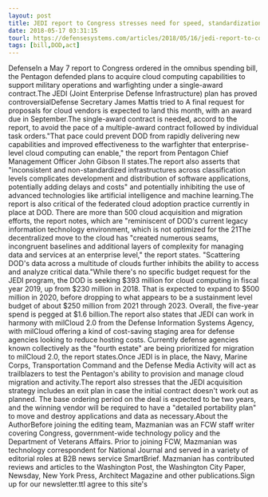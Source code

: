 ```yaml
---
layout: post
title: JEDI report to Congress stresses need for speed, standardization
date: 2018-05-17 03:31:15
tourl: https://defensesystems.com/articles/2018/05/16/jedi-report-to-congress.aspx
tags: [bill,DOD,act]
---
```

DefenseIn a May 7 report to Congress ordered in the omnibus spending bill, the Pentagon defended plans to acquire cloud computing capabilities to support military operations and warfighting under a single-award contract.The JEDI (Joint Enterprise Defense Infrastructure) plan has proved controversialDefense Secretary James Mattis tried to A final request for proposals for cloud vendors is expected to land this month, with an award due in September.The single-award contract is needed, accord to the report, to avoid the pace of a multiple-award contract followed by individual task orders."That pace could prevent DOD from rapidly delivering new capabilities and improved effectiveness to the warfighter that enterprise-level cloud computing can enable," the report from Pentagon Chief Management Officer John Gibson II states.The report also asserts that "inconsistent and non-standardized infrastructures across classification levels complicates development and distribution of software applications, potentially adding delays and costs" and potentially inhibiting the use of advanced technologies like artificial intelligence and machine learning.The report is also critical of the federated cloud adoption practice currently in place at DOD. There are more than 500 cloud acquisition and migration efforts, the report notes, which are "reminiscent of DOD's current legacy information technology environment, which is not optimized for the 21The decentralized move to the cloud has "created numerous seams, incongruent baselines and additional layers of complexity for managing data and services at an enterprise level," the report states. "Scattering DOD's data across a multitude of clouds further inhibits the ability to access and analyze critical data."While there's no specific budget request for the JEDI program, the DOD is seeking $393 million for cloud computing in fiscal year 2019, up from $230 million in 2018. That is expected to expand to $500 million in 2020, before dropping to what appears to be a sustainment level budget of about $250 million from 2021 through 2023. Overall, the five-year spend is pegged at $1.6 billion.The report also states that JEDI can work in harmony with milCloud 2.0 from the Defense Information Systems Agency, with milCloud offering a kind of cost-saving staging area for defense agencies looking to reduce hosting costs. Currently defense agencies known collectively as the "fourth estate" are being prioritized for migration to milCloud 2.0, the report states.Once JEDI is in place, the Navy, Marine Corps, Transportation Command and the Defense Media Activity will act as trailblazers to test the Pentagon's ability to provision and manage cloud migration and activity.The report also stresses that the JEDI acquisition strategy includes an exit plan in case the initial contract doesn't work out as planned. The base ordering period on the deal is expected to be two years, and the winning vendor will be required to have a "detailed portability plan" to move and destroy applications and data as necessary.About the AuthorBefore joining the editing team, Mazmanian was an FCW staff writer covering Congress, government-wide technology policy and the Department of Veterans Affairs. Prior to joining FCW, Mazmanian was technology correspondent for National Journal and served in a variety of editorial roles at B2B news service SmartBrief. Mazmanian has contributed reviews and articles to the Washington Post, the Washington City Paper, Newsday, New York Press, Architect Magazine and other publications.Sign up for our newsletter.ttI agree to this site's 